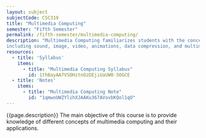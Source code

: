 ```yaml
---
layout: subject
subjectCode: CSC319
title: "Multimedia Computing"
semester: "Fifth Semester"
permalink: /fifth-semester/multimedia-computing/
description: "Multimedia Computing familiarizes students with the concepts of multimedia computing
including sound, image, video, animations, data compression, and multimedia applications."
resources:
  - title: 'Syllabus'
    items:
      - title: "Multimedia Computing Syllabus"
        id: 1thBayAA7VSOHztnOzDEjiUaUW0-5OGCE
  - title: 'Notes'
    items:
      - title: "Multimedia Computing Note"
        id: "1qmwoUWZYlihXJAAKu367AVovbKQol1qO"
---
```

{{page.description}}
The main objective of this course is to provide knowledge of different concepts
of multimedia computing and their applications.